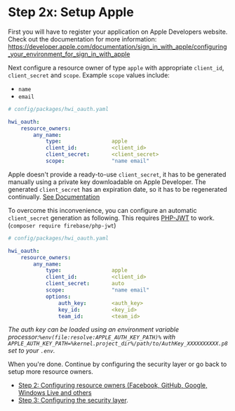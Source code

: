 Step 2x: Setup Apple
=====================
First you will have to register your application on Apple Developers website. Check out the
documentation for more information: https://developer.apple.com/documentation/sign_in_with_apple/configuring_your_environment_for_sign_in_with_apple

Next configure a resource owner of type `apple` with appropriate
`client_id`, `client_secret` and `scope`.
Example `scope` values include:
* `name`
* `email`
```yaml
# config/packages/hwi_oauth.yaml

hwi_oauth:
    resource_owners:
        any_name:
            type:                apple
            client_id:           <client_id>
            client_secret:       <client_secret>
            scope:               "name email"
```

Apple doesn't provide a ready-to-use `client_secret`, it has to be generated manually using a private key downloadable on Apple Developer.
The generated `client_secret` has an expiration date, so it has to be regenerated continually.
[See Documentation](https://developer.apple.com/documentation/sign_in_with_apple/generate_and_validate_tokens)

To overcome this inconvenience, you can configure an automatic `client_secret` generation as following.
This requires [PHP-JWT](https://github.com/firebase/php-jwt) to work. (`composer require firebase/php-jwt`)
```yaml
# config/packages/hwi_oauth.yaml

hwi_oauth:
    resource_owners:
        any_name:
            type:                apple
            client_id:           <client_id>
            client_secret:       auto
            scope:               "name email"
            options:
                auth_key:        <auth_key>
                key_id:          <key_id>
                team_id:         <team_id>
```

_The auth key can be loaded using an environment variable processor:`%env(file:resolve:APPLE_AUTH_KEY_PATH)%` with `APPLE_AUTH_KEY_PATH=%kernel.project_dir%/path/to/AuthKey_XXXXXXXXXX.p8` set to your `.env`._

When you're done. Continue by configuring the security layer or go back to
setup more resource owners.

- [Step 2: Configuring resource owners (Facebook, GitHub, Google, Windows Live and others](../2-configuring_resource_owners.md)
- [Step 3: Configuring the security layer](../3-configuring_the_security_layer.md).
